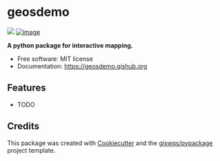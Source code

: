 # geosdemo

[![](https://img.shields.io/pypi/v/geosdemo.svg)](https://pypi.python.org/pypi/geosdemo)
[![image](https://img.shields.io/conda/vn/conda-forge/geosdemo.svg)](https://anaconda.org/conda-forge/geosdemo)

**A python package for interactive mapping.**

-   Free software: MIT license
-   Documentation: https://geosdemo.gishub.org

## Features

-   TODO

## Credits

This package was created with [Cookiecutter](https://github.com/cookiecutter/cookiecutter) and the [giswqs/pypackage](https://github.com/giswqs/pypackage) project template.
